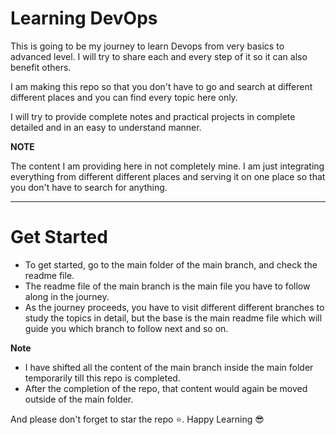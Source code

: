 # Learning DevOps

This is going to be my journey to learn Devops from very basics to advanced level. I will try to share each and every step of it so it can also benefit others.

I am making this repo so that you don't have to go and search at different different places and you can find every topic here only.

I will try to provide complete notes and practical projects in complete detailed and in an easy to understand manner.

**NOTE**

The content I am providing here in not completely mine. I am just integrating everything from different different places and serving it on one place so that you don't have to search for anything.

---

# Get Started

-   To get started, go to the main folder of the main branch, and check the readme file.
-   The readme file of the main branch is the main file you have to follow along in the journey.
-   As the journey proceeds, you have to visit different different branches to study the topics in detail, but the base is the main readme file which will guide you which branch to follow next and so on.

**Note**

-   I have shifted all the content of the main branch inside the main folder temporarily till this repo is completed.
-   After the completion of the repo, that content would again be moved outside of the main folder.

And please don't forget to star the repo :star:. Happy Learning :sunglasses:
